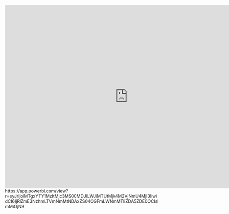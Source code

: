 <iframe width="800" height="600" src="https://app.powerbi.com/view?r=eyJrIjoiMTgxYTY1MzItMjc3MS00MDJlLWJiMTUtMjk4M2VjNmU4MjI3IiwidCI6IjRlZmE3NzhmLTVmNmMtNDAxZS04OGFmLWNmMTliZDA5ZDE0OCIsImMiOjN9" frameborder="0"></iframe>
https://app.powerbi.com/view?r=eyJrIjoiMTgxYTY1MzItMjc3MS00MDJlLWJiMTUtMjk4M2VjNmU4MjI3IiwidCI6IjRlZmE3NzhmLTVmNmMtNDAxZS04OGFmLWNmMTliZDA5ZDE0OCIsImMiOjN9
